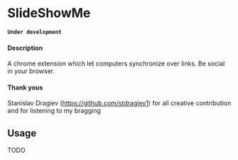 SlideShowMe
===========

**` Under development `**

#### Description
A chrome extension which let computers synchronize over links. Be social in your browser.


#### Thank yous

Stanislav Dragiev (https://github.com/stdragiev1) for all creative contribution and for listening to my bragging


Usage
-----
TODO
